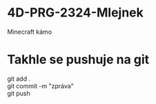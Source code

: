 # 4D-PRG-2324-Mlejnek
Minecraft kámo

# Takhle se pushuje na git

git add .\
git commit -m "zpráva"\
git push

